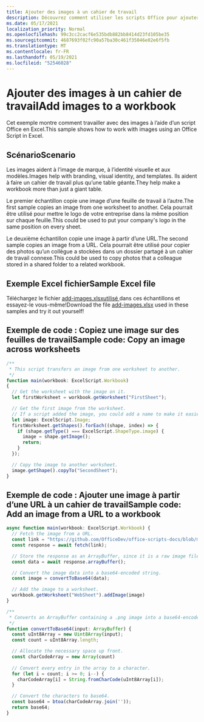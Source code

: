 ```yaml
---
title: Ajouter des images à un cahier de travail
description: Découvrez comment utiliser les scripts Office pour ajouter une image à un cahier de travail et la copier sur des feuilles.
ms.date: 05/17/2021
localization_priority: Normal
ms.openlocfilehash: 99c3cc2cacf6e535bdb882bb8414d23fd105be35
ms.sourcegitcommit: 4687693f02fc90a57ba30c461f35046e02e6f5fb
ms.translationtype: MT
ms.contentlocale: fr-FR
ms.lasthandoff: 05/19/2021
ms.locfileid: "52546028"
---
```

# <a name="add-images-to-a-workbook"></a><span data-ttu-id="407f4-103">Ajouter des images à un cahier de travail</span><span class="sxs-lookup"><span data-stu-id="407f4-103">Add images to a workbook</span></span>

<span data-ttu-id="407f4-104">Cet exemple montre comment travailler avec des images à l’aide d’un script Office en Excel.</span><span class="sxs-lookup"><span data-stu-id="407f4-104">This sample shows how to work with images using an Office Script in Excel.</span></span>

## <a name="scenario"></a><span data-ttu-id="407f4-105">Scénario</span><span class="sxs-lookup"><span data-stu-id="407f4-105">Scenario</span></span>

<span data-ttu-id="407f4-106">Les images aident à l’image de marque, à l’identité visuelle et aux modèles.</span><span class="sxs-lookup"><span data-stu-id="407f4-106">Images help with branding, visual identity, and templates.</span></span> <span data-ttu-id="407f4-107">Ils aident à faire un cahier de travail plus qu’une table géante.</span><span class="sxs-lookup"><span data-stu-id="407f4-107">They help make a workbook more than just a giant table.</span></span>

<span data-ttu-id="407f4-108">Le premier échantillon copie une image d’une feuille de travail à l’autre.</span><span class="sxs-lookup"><span data-stu-id="407f4-108">The first sample copies an image from one worksheet to another.</span></span> <span data-ttu-id="407f4-109">Cela pourrait être utilisé pour mettre le logo de votre entreprise dans la même position sur chaque feuille.</span><span class="sxs-lookup"><span data-stu-id="407f4-109">This could be used to put your company's logo in the same position on every sheet.</span></span>

<span data-ttu-id="407f4-110">Le deuxième échantillon copie une image à partir d’une URL.</span><span class="sxs-lookup"><span data-stu-id="407f4-110">The second sample copies an image from a URL.</span></span> <span data-ttu-id="407f4-111">Cela pourrait être utilisé pour copier des photos qu’un collègue a stockées dans un dossier partagé à un cahier de travail connexe.</span><span class="sxs-lookup"><span data-stu-id="407f4-111">This could be used to copy photos that a colleague stored in a shared folder to a related workbook.</span></span>

## <a name="sample-excel-file"></a><span data-ttu-id="407f4-112">Exemple Excel fichier</span><span class="sxs-lookup"><span data-stu-id="407f4-112">Sample Excel file</span></span>

<span data-ttu-id="407f4-113">Téléchargez le fichier <a href="add-images.xlsx">add-images.xlsxutilisé </a> dans ces échantillons et essayez-le vous-même!</span><span class="sxs-lookup"><span data-stu-id="407f4-113">Download the file <a href="add-images.xlsx">add-images.xlsx</a> used in these samples and try it out yourself!</span></span>

## <a name="sample-code-copy-an-image-across-worksheets"></a><span data-ttu-id="407f4-114">Exemple de code : Copiez une image sur des feuilles de travail</span><span class="sxs-lookup"><span data-stu-id="407f4-114">Sample code: Copy an image across worksheets</span></span>

```TypeScript
/**
 * This script transfers an image from one worksheet to another.
 */
function main(workbook: ExcelScript.Workbook)
{
  // Get the worksheet with the image on it.
  let firstWorksheet = workbook.getWorksheet("FirstSheet");

  // Get the first image from the worksheet.
  // If a script added the image, you could add a name to make it easier to find.
  let image: ExcelScript.Image;
  firstWorksheet.getShapes().forEach((shape, index) => {
    if (shape.getType() === ExcelScript.ShapeType.image) {
      image = shape.getImage();
      return;
    }
  });

  // Copy the image to another worksheet.
  image.getShape().copyTo("SecondSheet");
}
```

## <a name="sample-code-add-an-image-from-a-url-to-a-workbook"></a><span data-ttu-id="407f4-115">Exemple de code : Ajouter une image à partir d’une URL à un cahier de travail</span><span class="sxs-lookup"><span data-stu-id="407f4-115">Sample code: Add an image from a URL to a workbook</span></span>

```TypeScript
async function main(workbook: ExcelScript.Workbook) {
  // Fetch the image from a URL.
  const link = "https://github.com/OfficeDev/office-scripts-docs/blob/master/docs/images/git-octocat.png";
  const response = await fetch(link);

  // Store the response as an ArrayBuffer, since it is a raw image file.
  const data = await response.arrayBuffer();

  // Convert the image data into a base64-encoded string.
  const image = convertToBase64(data);

  // Add the image to a worksheet.
  workbook.getWorksheet("WebSheet").addImage(image)
}

/**
 * Converts an ArrayBuffer containing a .png image into a base64-encoded string.
 */
function convertToBase64(input: ArrayBuffer) {
  const uInt8Array = new Uint8Array(input);
  const count = uInt8Array.length;

  // Allocate the necessary space up front.
  const charCodeArray = new Array(count) 
  
  // Convert every entry in the array to a character.
  for (let i = count; i >= 0; i--) { 
    charCodeArray[i] = String.fromCharCode(uInt8Array[i]);
  }

  // Convert the characters to base64.
  const base64 = btoa(charCodeArray.join(''));
  return base64;
}
```
